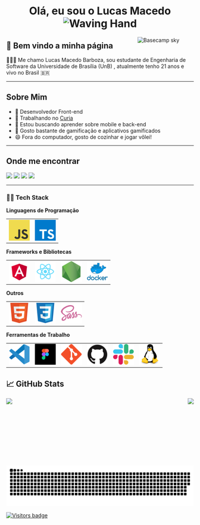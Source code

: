   <h1 align="center"> Olá, eu sou o Lucas Macedo <img width="40" src="https://emojis.slackmojis.com/emojis/images/1565879801/6181/waving_hand_animated.gif?1565879801" alt="Waving Hand" /> </h1>

  <img align="right" width="30%" src="https://media.giphy.com/media/xfleD6ByCmgta/giphy.gif" alt="Basecamp sky" />
  

  ## 📄 **Bem vindo a minha página**
  <p> 
       🧑🏻‍💻 Me chamo Lucas Macedo Barboza, sou estudante de Engenharia de Software da  <a style="text-decoration:none;" href="http://www.unb.br"> Universidade de Brasília (UnB) </a>, atualmente tenho 21 anos e vivo no Brasil 🇧🇷
  </p>

  ***
 
  ## **Sobre Mim**
  - 👯 Desenvolvedor Front-end
  - 🔭 Trabalhando no <a href="https://curia.coop/">Curia</a>
  - 🌱 Estou buscando aprender sobre mobile e back-end
  - 🤔 Gosto bastante de gamificação e aplicativos gamificados
  - 😄 Fora do computador, gosto de cozinhar e jogar vôlei!

  ***

  ## **Onde me encontrar**
  <div>
      <a href="https://www.instagram.com/luckx" target="_blank"><img src="https://img.shields.io/badge/-Instagram-%23E4405F?style=for-the-badge&logo=instagram& logoColor=white" target="_blank"></a>
      <a href="https://t.me/Lucassx" target="_blank"><img src="https://img.shields.io/badge/Telegram-2CA5E0?style=for-the-badge&logo=telegram&logoColor=white" target="_blank"></a>
      <a href="https://www.linkedin.com/in/lucas-macedob/" target="_blank"><img src="https://img.shields.io/badge/LinkedIn-0077B5?style=for-the-badge&logo=linkedin&logoColor=white" target="_blank"></a>
      <a href="mailto:lucasmacedob@gmail.com"><img src="https://img.shields.io/badge/Gmail-D14836?style=for-the-badge&logo=gmail&logoColor=white" target="_blank"></a>
  </div>

  ***

  ### 🧑‍🎓 **Tech Stack**

  **Linguagens de Programação**

  <table>
    <tr>
      <td>
        <a href="https://developer.mozilla.org/en-US/docs/Web/JavaScript">
          <img title="JavaScript" alt="JavaScript" width="56px" src="https://raw.githubusercontent.com/github/explore/master/topics/javascript/javascript.png">
        </a>
      </td>
      <td>
        <a href="https://www.typescriptlang.org/">
          <img title="TypeScript" alt="TypeScript" width="56px" src="https://raw.githubusercontent.com/github/explore/master/topics/typescript/typescript.png">
        </a>
      </td>
    </tr>
  </table>

  **Frameworks e Bibliotecas**

  <table>
  <tr>
    <td>
        <img title="Angular" alt="Angular" width="56px" src="https://raw.githubusercontent.com/github/explore/master/topics/angular/angular.png">
    </td>
    <td>
        <img title="React" alt="React" width="56px" src="https://raw.githubusercontent.com/github/explore/master/topics/react/react.png">
    </td>
    <td>
        <img title="NodeJs" alt="NodeJs" width="56px" src="https://raw.githubusercontent.com/github/explore/master/topics/nodejs/nodejs.png">
    </td>
    <td>
        <img title="Docker" alt="Docker" width="56px" src="https://raw.githubusercontent.com/github/explore/master/topics/docker/docker.png">
    </td>
  </tr>
</table>

**Outros**

<table>
  <tr>
    <td>
        <img title="HTML" alt="HTML" width="56px" src="https://github.com/devicons/devicon/blob/master/icons/html5/html5-original.svg">
    </td>
    <td>
        <img title="CSS" alt="CSS" width="56px" src="https://github.com/devicons/devicon/blob/master/icons/css3/css3-original.svg">
    </td>
    <td>
        <img title="SASS" alt="SASS" width="56px" src="https://raw.githubusercontent.com/github/explore/master/topics/sass/sass.png">
    </td>
  </tr>
</table>

**Ferramentas de Trabalho**

<table>
  <tr>
    <td>
        <img title="VSCode" alt="VSCode" width="56px" src="https://github.com/devicons/devicon/blob/master/icons/vscode/vscode-original.svg">
    </td>
    <td>
        <img title="Figma" alt="Figma" width="56px" src="https://raw.githubusercontent.com/github/explore/master/topics/figma/figma.png">
    </td>
    <td>
        <img title="Git" alt="Git" width="56px" src="https://github.com/devicons/devicon/blob/master/icons/git/git-original.svg">
    </td>
    <td>
        <img title="GitHub" alt="GitHub" width="56px" src="https://github.com/devicons/devicon/blob/master/icons/github/github-original.svg">
    </td>
     <td>
        <img title="Slack" alt="Slack" width="56px" src="https://github.com/devicons/devicon/blob/master/icons/slack/slack-original.svg">
    </td>
    <td>
        <img title="Linux" alt="Linux" width="56px" src="https://github.com/devicons/devicon/blob/master/icons/linux/linux-original.svg">
    </td>
  </tr>
</table>

  ## 📈 **GitHub Stats**

  <div align="center">
    <a href="https://github.com/Luckx98">
      <img align="left" height="180em" src="https://github-readme-stats.vercel.app/api/top-langs/?username=Luckx98&layout=compact&langs_count=7&theme=radical"/>
      <img align="right" height="180em" src="https://github-readme-stats.vercel.app/api?username=Luckx98&show_icons=true&theme=radical&include_all_commits=true&count_private=true"/>
    </a>
  
  ![Snake animation](https://github.com/Luckx98/Luckx98/blob/output/github-contribution-grid-snake.svg)
</div>

<p align="left">
    <a href="https://badges.pufler.dev">
      <img src="https://badges.pufler.dev/visits/Luckx98/Luckx98" alt="Visitors badge" />
   </a>
</p>

<!--
**Luckx98/Luckx98** is a ✨ _special_ ✨ repository because its `README.md` (this file) appears on your GitHub profile.

Here are some ideas to get you started:

- 🔭 I’m currently working on ...
- 🌱 I’m currently learning ...
- 👯 I’m looking to collaborate on ...
- 🤔 I’m looking for help with ...
- 💬 Ask me about ...
- 📫 How to reach me: ...
- 😄 Pronouns: ...
- ⚡ Fun fact: ...
-->
